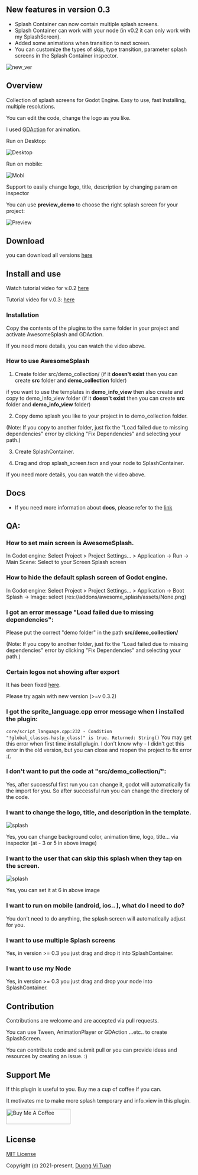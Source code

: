## New features in version 0.3
- Splash Container can now contain multiple splash screens.
- Splash Container can work with your node (in v0.2 it can only work with my SplashScreen).
- Added some animations when transition to next screen.
- You can customize the types of skip, type transition, parameter splash screens in the Splash Container inspector.

![new_ver](https://github.com/duongvituan/godot-awesome-splash/blob/master/image_readme/intro_ver_0.3.gif)

## Overview
Collection of splash screens for Godot Engine. Easy to use, fast Installing, multiple resolutions.

You can edit the code, change the logo as you like.

I used [GDAction](https://github.com/duongvituan/godot-action-animation-framework) for animation.

Run on Desktop:

![Desktop](https://github.com/duongvituan/godot-awesome-splash/blob/master/image_readme/desktop_size.gif)

Run on mobile:

![Mobi](https://github.com/duongvituan/godot-awesome-splash/blob/master/image_readme/mobile_size.gif)

Support to easily change logo, title, description by changing param on inspector

You can use **preview_demo** to choose the right splash screen for your project:

![Preview](https://github.com/duongvituan/godot-awesome-splash/blob/master/image_readme/preview_demo.gif)


## Download
you can download all versions [here](https://github.com/duongvituan/godot-awesome-splash/releases)


## Install and use

Watch tutorial video for v.0.2 [here](http://www.youtube.com/watch?v=5ULQduv5GZw) 

Tutorial video for v.0.3: [here](https://www.youtube.com/watch?v=Q-8Ykdc5F8w)


### Installation
Copy the contents of the plugins to the same folder in your project and activate AwesomeSplash and GDAction.

If you need more details, you can watch the video above.


### How to use AwesomeSplash
1. Create folder src/demo_collection/ (if it **doesn't exist** then you can create **src** folder and **demo_collection** folder)

if you want to use the templates in **demo_info_view** then also create and copy to demo_info_view folder  (if it **doesn't exist** then you can create **src** folder and **demo_info_view** folder)

2. Copy demo splash you like to your project in to demo_collection folder.

(Note: If you copy to another folder, just fix the "Load failed due to missing dependencies" error by clicking "Fix Dependencies" and selecting your path.)

3. Create SplashContainer.

4. Drag and drop splash_screen.tscn and your node to SplashContainer.

If you need more details, you can watch the video above.


## Docs
- If you need more information about **docs**, please refer to the [link](docs.md)


## QA:
### How to set main screen is AwesomeSplash.
In Godot engine: Select Project > Project Settings... > Application -> Run -> Main Scene: Select to your Screen Splash screen

### How to hide the default splash screen of Godot engine.
In Godot engine: Select Project > Project Settings... > Application -> Boot Splash -> Image: select (res://addons/awesome_splash/assets/None.png)

### I got an error message "Load failed due to missing dependencies": 
Please put the correct "demo folder" in the path **src/demo_collection/**

(Note: If you copy to another folder, just fix the "Load failed due to missing dependencies" error by clicking "Fix Dependencies" and selecting your path.)

### Certain logos not showing after export
It has been fixed [here](https://github.com/duongvituan/godot-awesome-splash/pull/6).

Please try again with new version (>=v 0.3.2)

### I got the sprite_language.cpp error message when I installed the plugin:
```core/script_language.cpp:232 - Condition "!global_classes.has(p_class)" is true. Returned: String()```
You may get this error when first time install plugin.
I don't know why - I didn't get this error in the old version, but you can close and reopen the project to fix error :(.

### I don't want to put the code at "src/demo_collection/":
Yes, after successful first run you can change it, godot will automatically fix the import for you. So after successful run you can change the directory of the code.

### I want to change the logo, title, and description in the template.

![splash](https://github.com/duongvituan/godot-awesome-splash/blob/master/image_readme/splash.png)

Yes, you can change background color, animation time, logo, title... via inspector (at - 3 or 5 in above image)


### I want to the user that can skip this splash when they tap on the screen.

![splash](https://github.com/duongvituan/godot-awesome-splash/blob/master/image_readme/container_splash.png)

Yes, you can set it at 6 in above image

### I want to run on mobile (android, ios.. ), what do I need to do?
You don't need to do anything, the splash screen will automatically adjust for you.

### I want to use multiple Splash screens
Yes, in version >= 0.3 you just drag and drop it into SplashContainer.

### I want to use my Node
Yes, in version >= 0.3 you just drag and drop your node into SplashContainer.

## Contribution
Contributions are welcome and are accepted via pull requests.

You can use Tween, AnimationPlayer or GDAction ...etc.. to create SplashScreen.

You can contribute code and submit pull or you can provide ideas and resources by creating an issue. :)


## Support Me

If this plugin is useful to you. Buy me a cup of coffee if you can. 

It motivates me to make more splash temporary and info_view in this plugin.

<a href="https://www.buymeacoffee.com/duongvituan" target="_blank"><img src="https://cdn.buymeacoffee.com/buttons/default-orange.png" alt="Buy Me A Coffee" height="41" width="174"></a>


## License

[MIT License](https://github.com/duongvituan/godot-action-animation-framework/blob/master/LICENSE)

Copyright (c) 2021-present, [Duong Vi Tuan](https://github.com/duongvituan)
